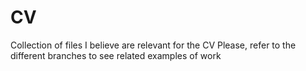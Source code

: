 # CV
Collection of files I believe are relevant for the CV
Please, refer to the different branches to see related examples of work
